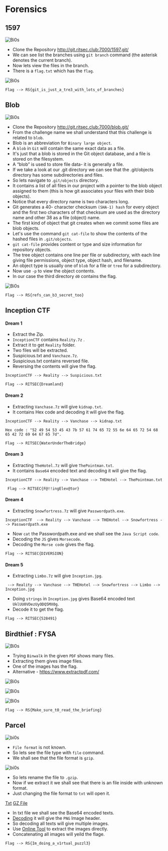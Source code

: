 # Forensics

## 1597

![Bi0s](https://github.com/a3X3k/Bi0s/blob/master/CTFs/RITSEC21/Assets/1.jpeg?raw=true)

- Clone the Repository http://git.ritsec.club:7000/1597.git/
- We can see list the branches using `git branch` command (the asterisk denotes the current branch).
- Now lets view the files in the branch.
- There is a `flag.txt` which has the `flag`.

![Bi0s](https://github.com/a3X3k/Bi0s/blob/master/CTFs/RITSEC21/Assets/2.png?raw=true)

```
Flag --> RS{git_is_just_a_tre3_with_lots_of_branches}
```

## Blob

![Bi0s](https://github.com/a3X3k/Bi0s/blob/master/CTFs/RITSEC21/Assets/5.png?raw=true)

- Clone the Repository http://git.ritsec.club:7000/blob.git/
- From the challenge name we shall understand that this challenge is related to `blob`.
- Blob is an abbreviation for `Binary large object`.
- A `blob` in `Git` will contain the same exact data as a file.
- It's just that a blob is stored in the Git object database, and a file is stored on the filesystem. 
- A “blob” is used to store file data- it is generally a file.
- If we take a look at our .git directory we can see that the .git/objects directory has some subdirectories and files.
- So lets navigate to .`git/objects` directory.
- It contains a list of all files in our project with a pointer to the blob object assigned to them (this is how git associates your files with their blob objects).
- Notice that every directory name is two characters long. 
- Git generates a 40- character checksum `(SHA-1) hash` for every object and the first two characters of that checksum are used as the directory name and other 38 as a file (object) name.
- The first kind of object that git creates when we commit some files are blob objects.
-  Let's use the command `git cat-file` to show the contents of the hashed files in `.git/objects`.
-  `git cat-file` provides content or type and size information for repository objects.
-  The tree object contains one line per file or subdirectory, with each line giving file permissions, object type, object hash, and filename. 
-  An object type is usually one of `blob` for a file or `tree` for a subdirectory.
-  Now use `-p` to view the object contents.
-  In our case the third directory `d0` contains the flag. 

![Bi0s](https://github.com/a3X3k/Bi0s/blob/master/CTFs/RITSEC21/Assets/4.png?raw=true)

```
Flag --> RS{refs_can_b3_secret_too}
```

## Inception CTF

#### Dream 1

- Extract the Zip.
- `InceptionCTF` contains `Reality.7z` .
- Extract it to get `Reality` folder.
- Two files will be extracted.
- Suspicious.txt and `Vanchaze.7z`.
- Suspicious.txt contains reversed file.
- Reversing the contents will give the flag.

```
InceptionCTF --> Reality --> Suspicious.txt

Flag --> RITSEC{Dreamland}
```

#### Dream 2

- Extracting `Vanchase.7z` will give `kidnap.txt`.
- It contains Hex code and decoding it will give the flag.

```
InceptionCTF --> Reality --> Vanchase --> kidnap.txt

Hex code : "52 49 54 53 45 43 7b 57 61 74 65 72 55 6e 64 65 72 54 68 65 42 72 69 64 67 65 7d".

Flag --> RITSEC{WaterUnderTheBridge} 
``` 

#### Dream 3

- Extracting `TheHotel.7z` will give `ThePointman.txt`.
- It contains `Base64` encoded text and decoding it will give the flag.

```
InceptionCTF --> Reality --> Vanchase --> THEHotel --> ThePointman.txt 
 
 Flag --> RITSEC{F@!!ingElev@tor}
```

#### Dream 4

- Extracting `Snowfortress.7z` will give `Passwordpath.exe`.

```
InceptionCTF  --> Reality --> Vanchase --> THEHotel --> Snowfortress --> Passwordpath.exe
```

- Now `cat` the Passwordpath.exe and we shall see the `Java Script code`.
- Decoding the `JS` gives `Morsecode`.
- Decoding the `Morse code` gives the flag.

```
Flag --> RITSEC{DIVERSION}
```

#### Dream 5

- Extracting `Limbo.7z` will give `Inception.jpg`.

```
 --> Reality --> Vanchase --> THEHotel --> Snowfortress --> Limbo --> Inception.jpg
```

- Doing `strings` in `Inception.jpg` gives Base64 encoded text `UklUU0VDezUyODQ5MX0g`.
- Decode it to get the flag.

```
Flag --> RITSEC{528491}
```

## Birdthief : FYSA

![Bi0s](https://github.com/a3X3k/Bi0s/blob/master/CTFs/RITSEC21/Assets/6.png?raw=true)

- Trying `Binwalk` in the given `PDF` shows many files.
- Extracting them gives image files.
- One of the images has the flag.
- Alternative - https://www.extractpdf.com/

![Bi0s](https://github.com/a3X3k/Bi0s/blob/master/CTFs/RITSEC21/Assets/9.png?raw=true)

![Bi0s](https://github.com/a3X3k/Bi0s/blob/master/CTFs/RITSEC21/Assets/10.png?raw=true)

![Bi0s](https://github.com/a3X3k/Bi0s/blob/master/CTFs/RITSEC21/Assets/7.jpg?raw=true)

```
Flag --> RS{Make_sure_t0_read_the_briefing}
```

## Parcel

![bi0s](https://github.com/a3X3k/Bi0s/blob/master/CTFs/RITSEC21/Assets/8.png?raw=true)

- `File format` is not known.
- So lets see the file type with `file` command.
- We shall see that the file format is `gzip`.

![bi0s](https://github.com/a3X3k/Bi0s/blob/master/CTFs/RITSEC21/Assets/11.png?raw=true)

- So lets rename the file to `.gzip`.
- Now if we extract it we shall see that there is an file inside with unknown format.
- Just changing the file format to `txt` will open it.

[Txt](https://github.com/a3X3k/Bi0s/blob/master/CTFs/RITSEC21/Assets/Parcel.txt)
[GZ File](https://github.com/a3X3k/Bi0s/blob/master/CTFs/RITSEC21/Assets/Parcel.gz)

- In txt file we shall see the Base64 encoded texts.
- [Decoding](https://www.base64decode.org/) it will give the `PNG` Image header.
- So decoding all texts will give multiple images.
- Use [Online Tool](https://base64.guru/converter/decode/image/png) to extract the images directly. 
- Concatenating all images will yeild the flage.

```
Flag --> RS{Im_doing_a_v1rtual_puzzl3}
```

